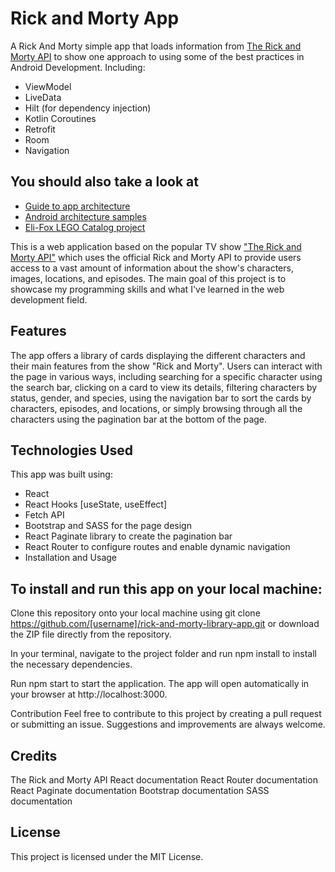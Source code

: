 # Rick and Morty App


A Rick And Morty simple app that loads information from [The Rick and Morty API](https://rickandmortyapi.com/) to show one approach to using some of the best practices in Android Development. Including:  
 * ViewModel
 * LiveData
 * Hilt (for dependency injection)
 * Kotlin Coroutines
 * Retrofit
 * Room
 * Navigation
 
 ## You should also take a look at
 * [Guide to app architecture](https://developer.android.com/jetpack/guide)
 * [Android architecture samples](https://github.com/android/architecture-samples)
 * [Eli-Fox LEGO Catalog project](https://proandroiddev.com/android-architecture-starring-kotlin-coroutines-jetpack-mvvm-room-paging-retrofit-and-dagger-7749b2bae5f7)


This is a web application based on the popular TV show ["The Rick and Morty API"](https://rickandmortyapi.com/) which uses the official Rick and Morty API to provide users access to a vast amount of information about the show's characters, images, locations, and episodes. The main goal of this project is to showcase my programming skills and what I've learned in the web development field.

## Features
The app offers a library of cards displaying the different characters and their main features from the show "Rick and Morty". Users can interact with the page in various ways, including searching for a specific character using the search bar, clicking on a card to view its details, filtering characters by status, gender, and species, using the navigation bar to sort the cards by characters, episodes, and locations, or simply browsing through all the characters using the pagination bar at the bottom of the page.

## Technologies Used
This app was built using:

* React
* React Hooks [useState, useEffect]
* Fetch API
* Bootstrap and SASS for the page design
* React Paginate library to create the pagination bar
* React Router to configure routes and enable dynamic navigation
* Installation and Usage

## To install and run this app on your local machine:

Clone this repository onto your local machine using git clone https://github.com/[username]/rick-and-morty-library-app.git or download the ZIP file directly from the repository.

In your terminal, navigate to the project folder and run npm install to install the necessary dependencies.

Run npm start to start the application. The app will open automatically in your browser at http://localhost:3000.

Contribution
Feel free to contribute to this project by creating a pull request or submitting an issue. Suggestions and improvements are always welcome.

## Credits
The Rick and Morty API
React documentation
React Router documentation
React Paginate documentation
Bootstrap documentation
SASS documentation

## License
This project is licensed under the MIT License.